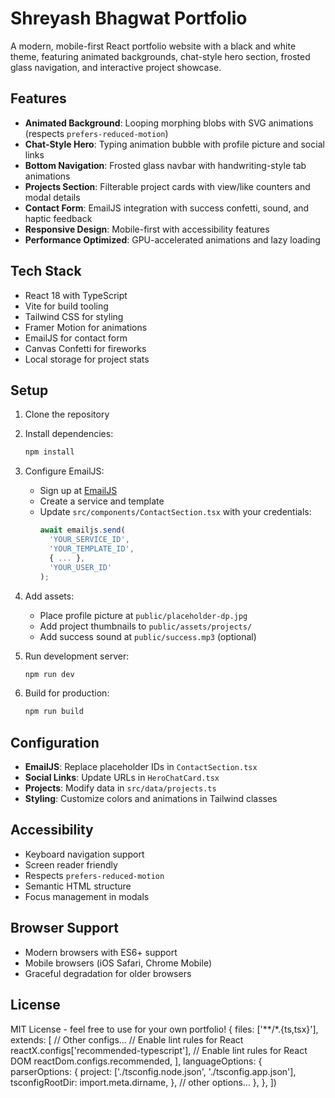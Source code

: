 # Shreyash Bhagwat Portfolio

A modern, mobile-first React portfolio website with a black and white theme, featuring animated backgrounds, chat-style hero section, frosted glass navigation, and interactive project showcase.

## Features

- **Animated Background**: Looping morphing blobs with SVG animations (respects `prefers-reduced-motion`)
- **Chat-Style Hero**: Typing animation bubble with profile picture and social links
- **Bottom Navigation**: Frosted glass navbar with handwriting-style tab animations
- **Projects Section**: Filterable project cards with view/like counters and modal details
- **Contact Form**: EmailJS integration with success confetti, sound, and haptic feedback
- **Responsive Design**: Mobile-first with accessibility features
- **Performance Optimized**: GPU-accelerated animations and lazy loading

## Tech Stack

- React 18 with TypeScript
- Vite for build tooling
- Tailwind CSS for styling
- Framer Motion for animations
- EmailJS for contact form
- Canvas Confetti for fireworks
- Local storage for project stats

## Setup

1. Clone the repository
2. Install dependencies:
   ```bash
   npm install
   ```

3. Configure EmailJS:
   - Sign up at [EmailJS](https://www.emailjs.com/)
   - Create a service and template
   - Update `src/components/ContactSection.tsx` with your credentials:
     ```typescript
     await emailjs.send(
       'YOUR_SERVICE_ID',
       'YOUR_TEMPLATE_ID',
       { ... },
       'YOUR_USER_ID'
     );
     ```

4. Add assets:
   - Place profile picture at `public/placeholder-dp.jpg`
   - Add project thumbnails to `public/assets/projects/`
   - Add success sound at `public/success.mp3` (optional)

5. Run development server:
   ```bash
   npm run dev
   ```

6. Build for production:
   ```bash
   npm run build
   ```

## Configuration

- **EmailJS**: Replace placeholder IDs in `ContactSection.tsx`
- **Social Links**: Update URLs in `HeroChatCard.tsx`
- **Projects**: Modify data in `src/data/projects.ts`
- **Styling**: Customize colors and animations in Tailwind classes

## Accessibility

- Keyboard navigation support
- Screen reader friendly
- Respects `prefers-reduced-motion`
- Semantic HTML structure
- Focus management in modals

## Browser Support

- Modern browsers with ES6+ support
- Mobile browsers (iOS Safari, Chrome Mobile)
- Graceful degradation for older browsers

## License

MIT License - feel free to use for your own portfolio!
  {
    files: ['**/*.{ts,tsx}'],
    extends: [
      // Other configs...
      // Enable lint rules for React
      reactX.configs['recommended-typescript'],
      // Enable lint rules for React DOM
      reactDom.configs.recommended,
    ],
    languageOptions: {
      parserOptions: {
        project: ['./tsconfig.node.json', './tsconfig.app.json'],
        tsconfigRootDir: import.meta.dirname,
      },
      // other options...
    },
  },
])
```
